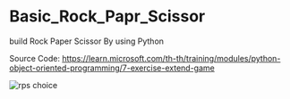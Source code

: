 # Basic_Rock_Papr_Scissor
build Rock Paper Scissor By using Python 

Source Code: https://learn.microsoft.com/th-th/training/modules/python-object-oriented-programming/7-exercise-extend-game

![rps choice](https://github.com/user-attachments/assets/43be13c4-7e95-445e-9896-de1daee77ab4)
